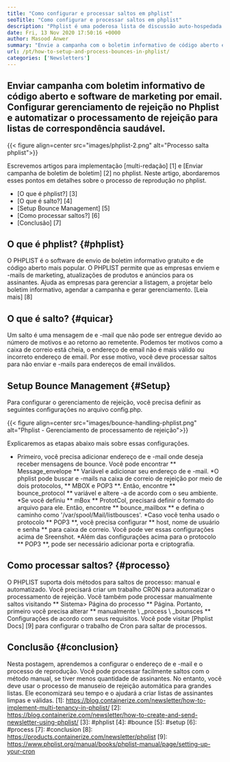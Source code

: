 ```yaml
---
title: "Como configurar e processar saltos em phplist" 
seoTitle: "Como configurar e processar saltos em phplist" 
description: "Phplist é uma poderosa lista de discussão auto-hospedada e gerente de boletim informativo. Ajuda as empresas a enviar campanhas de boletim e processar facilmente." 
date: Fri, 13 Nov 2020 17:50:16 +0000
author: Masood Anwer
summary: "Envie a campanha com o boletim informativo de código aberto e o software de marketing por email. Configurar gerenciamento de rejeição no Phplist e automatizar o processamento de rejeição para listas de correspondência saudável." 
url: /pt/how-to-setup-and-process-bounces-in-phplist/
categories: ['Newsletters']
---
```


## Enviar campanha com boletim informativo de código aberto e software de marketing por email. Configurar gerenciamento de rejeição no Phplist e automatizar o processamento de rejeição para listas de correspondência saudável.

{{< figure align=center src="images/phplist-2.png" alt="Processo salta phplist">}}

Escrevemos artigos para implementação [multi-redação] [1] e [Enviar campanha de boletim de boletim] [2] no phplist. Neste artigo, abordaremos esses pontos em detalhes sobre o processo de reprodução no phplist.
  * [O que é phplist?] [3]
  * [O que é salto?] [4]
  * [Setup Bounce Management] [5]
  * [Como processar saltos?] [6]
  * [Conclusão] [7]

## O que é phplist? {#phplist}
O PHPLIST é o software de envio de boletim informativo gratuito e de código aberto mais popular. O PHPLIST permite que as empresas enviem e -mails de marketing, atualizações de produtos e anúncios para os assinantes. Ajuda as empresas para gerenciar a listagem, a projetar belo boletim informativo, agendar a campanha e gerar gerenciamento. [Leia mais] [8]

## O que é salto? {#quicar}
Um salto é uma mensagem de e -mail que não pode ser entregue devido ao número de motivos e ao retorno ao remetente. Podemos ter motivos como a caixa de correio está cheia, o endereço de email não é mais válido ou incorreto endereço de email. Por esse motivo, você deve processar saltos para não enviar e -mails para endereços de email inválidos.

## Setup Bounce Management {#Setup}
Para configurar o gerenciamento de rejeição, você precisa definir as seguintes configurações no arquivo config.php.

{{< figure align=center src="images/bounce-handling-phplist.png" alt="Phplist - Gerenciamento de processamento de rejeição">}}

Explicaremos as etapas abaixo mais sobre essas configurações.
  * Primeiro, você precisa adicionar endereço de e -mail onde deseja receber mensagens de bounce. Você pode encontrar ** Message_envelope ** Variável e adicionar seu endereço de e -mail.
  *O phplist pode buscar e -mails na caixa de correio de rejeição por meio de dois protocolos, ** MBOX e POP3 **. Então, encontre ** bounce_protocol ** variável e altere -a de acordo com o seu ambiente.
  *Se você definiu ** mBox ** PrototCol, precisará definir o formato do arquivo para ele. Então, encontre ** bounce_mailbox ** e defina o caminho como '/var/spool/Mail/listbousces'.
  *Caso você tenha usado o protocolo ** POP3 **, você precisa configurar ** host, nome de usuário e senha ** para caixa de correio. Você pode ver essas configurações acima de Sreenshot.
  *Além das configurações acima para o protocolo ** POP3 **, pode ser necessário adicionar porta e criptografia.

## Como processar saltos? {#processo}
O PHPLIST suporta dois métodos para saltos de processo: manual e automatizado. Você precisará criar um trabalho CRON para automatizar o processamento de rejeição. Você também pode processar manualmente saltos visitando ** Sistema> Página do processo ** Página. Portanto, primeiro você precisa alterar ** manualmente \ _process \ _bounsces ** Configurações de acordo com seus requisitos. Você pode visitar [Phplist Docs] [9] para configurar o trabalho de Cron para saltar de processos.

## Conclusão {#conclusion}
Nesta postagem, aprendemos a configurar o endereço de e -mail e o processo de reprodução. Você pode processar facilmente saltos com o método manual, se tiver menos quantidade de assinantes. No entanto, você deve usar o processo de manuseio de rejeição automática para grandes listas. Ele economizará seu tempo e o ajudará a criar listas de assinantes limpas e válidas.
[1]: https://blog.containerize.com/newsletter/how-to-implement-multi-tenancy-in-phplist/
[2]: https://blog.containerize.com/newsletter/how-to-create-and-send-newsletter-using-phplist/
[3]: #phplist
[4]: #bounce
[5]: #setup
[6]: #process
[7]: #conclusion
[8]: https://products.containerize.com/newsletter/phplist
[9]: https://www.phplist.org/manual/books/phplist-manual/page/setting-up-your-cron
